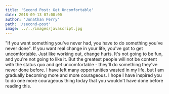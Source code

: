 ```yaml
---
title: 'Second Post: Get Uncomfortable'
date: 2018-09-13 07:00:00
author: 'Jonathan Perry'
path: '/second-post'
image: ../../images/javascript.jpg
---
```


"If you want something you've never had, you have to do something you've never done". If you want real change in your life, you've got to get uncomfortable. Just like working out, change hurts. It's not going to be fun, and you're not going to like it. But the greatest people will not be content with the status quo and get uncomfortable - they'll do something they've never done before. I have left many opportunities wasted in my life, but I am gradually becoming more and more courageous. I hope I have inspired you to do one more courageous thing today that you wouldn't have done before reading this.
